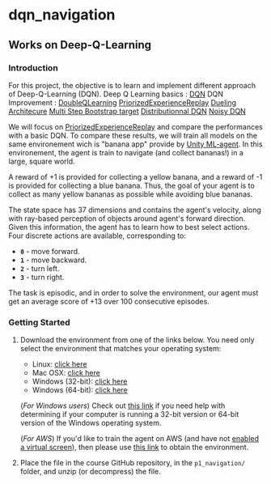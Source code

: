 # dqn_navigation
## Works on Deep-Q-Learning
[//]: # (Image References)

[image1]: https://user-images.githubusercontent.com/10624937/42135619-d90f2f28-7d12-11e8-8823-82b970a54d7e.gif "Trained Agent"


### Introduction

For this project, the objective is to learn and implement different approach of Deep-Q-Learning (DQN).
Deep Q Learning basics : 
[DQN](https://storage.googleapis.com/deepmind-media/dqn/DQNNaturePaper.pdf)
DQN Improvement : 
[DoubleQLearning](https://arxiv.org/pdf/1509.06461.pdf)
[PriorizedExperienceReplay](https://arxiv.org/pdf/1511.05952.pdf)
[Dueling Architecure](https://arxiv.org/pdf/1511.06581.pdf)
[Multi Step Bootstrap target](https://arxiv.org/pdf/1602.01783.pdf)
[Distributionnal DQN](https://arxiv.org/pdf/1707.06887.pdf)
[Noisy DQN](https://arxiv.org/pdf/1706.10295.pdf)

We will focus on [PriorizedExperienceReplay](https://arxiv.org/pdf/1511.05952.pdf) and compare the performances with a basic DQN.
To compare these results, we will train all models on the same environement wich is "banana app" provide by [Unity ML-agent](https://unity-technologies.github.io/ml-agents/Getting-Started/).
In this environement, the agent is train to navigate (and collect bananas!) in a large, square world.  

A reward of +1 is provided for collecting a yellow banana, and a reward of -1 is provided for collecting a blue banana.  Thus, the goal of your agent is to collect as many yellow bananas as possible while avoiding blue bananas.  

The state space has 37 dimensions and contains the agent's velocity, along with ray-based perception of objects around agent's forward direction.  Given this information, the agent has to learn how to best select actions.  Four discrete actions are available, corresponding to:
- **`0`** - move forward.
- **`1`** - move backward.
- **`2`** - turn left.
- **`3`** - turn right.

The task is episodic, and in order to solve the environment, our agent must get an average score of +13 over 100 consecutive episodes.

### Getting Started

1. Download the environment from one of the links below.  You need only select the environment that matches your operating system:
    - Linux: [click here](https://s3-us-west-1.amazonaws.com/udacity-drlnd/P1/Banana/Banana_Linux.zip)
    - Mac OSX: [click here](https://s3-us-west-1.amazonaws.com/udacity-drlnd/P1/Banana/Banana.app.zip)
    - Windows (32-bit): [click here](https://s3-us-west-1.amazonaws.com/udacity-drlnd/P1/Banana/Banana_Windows_x86.zip)
    - Windows (64-bit): [click here](https://s3-us-west-1.amazonaws.com/udacity-drlnd/P1/Banana/Banana_Windows_x86_64.zip)
    
    (_For Windows users_) Check out [this link](https://support.microsoft.com/en-us/help/827218/how-to-determine-whether-a-computer-is-running-a-32-bit-version-or-64) if you need help with determining if your computer is running a 32-bit version or 64-bit version of the Windows operating system.

    (_For AWS_) If you'd like to train the agent on AWS (and have not [enabled a virtual screen](https://github.com/Unity-Technologies/ml-agents/blob/master/docs/Training-on-Amazon-Web-Service.md)), then please use [this link](https://s3-us-west-1.amazonaws.com/udacity-drlnd/P1/Banana/Banana_Linux_NoVis.zip) to obtain the environment.

2. Place the file in the course GitHub repository, in the `p1_navigation/` folder, and unzip (or decompress) the file. 

